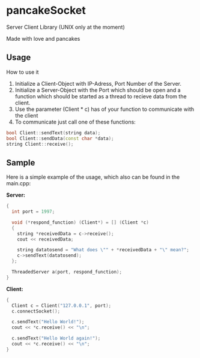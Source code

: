 # pancakeSocket
Server Client Library (UNIX only at the moment)

Made with love and pancakes

## Usage
How to use it 
1. Initialize a Client-Object with IP-Adress, Port Number of the Server.
2. Initialize a Server-Object with the Port which should be open and a function which should be started as a thread to recieve data from the client.
3. Use the parameter (Client \* c) has  of your function to communicate with the client
4. To communicate just call one of these functions:

```c++
bool Client::sendText(string data);
bool Client::sendData(const char *data);
string Client::receive();
```

## Sample
Here is a simple example of the usage, which also can be found in the main.cpp:

**Server:**
```c++
{
  int port = 1997;

  void (*respond_function) (Client*) = [] (Client *c) 
  {
    string *receivedData = c->receive();
    cout << receivedData;

    string datatosend = "What does \"" + *receivedData + "\" mean?";  
    c->sendText(datatosend);
  };

  ThreadedServer a(port, respond_function);
}
```

**Client:**
```c++
{
  Client c = Client("127.0.0.1", port);
  c.connectSocket();

  c.sendText("Hello World!");
  cout << *c.receive() << "\n";

  c.sendText("Hello World again!");
  cout << *c.receive() << "\n";
}
```
